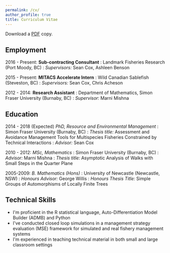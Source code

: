 ```yaml
---
permalink: /cv/
author_profile: true
title: Curriculum Vitae
---
```


Download a [PDF](http://sdnjohnson.com/files/JohnsonCV.pdf) copy.

## Employment

2016 - Present: **Sub-contracting Consultant**
:	Landmark Fisheries Research (Port Moody, BC)
: *Supervisors:* Sean Cox, Ashleen Benson

2015 - Present: **MITACS Accelerate Intern**
:	Wild Canadian Sablefish (Steveston, BC)
: *Supervisors:* Sean Cox, Chris Acheson

2012 - 2014: **Research Assistant**
: Department of Mathematics, Simon Fraser University (Burnaby, BC)
: *Supervisor:* Marni Mishna

## Education

2014 - 2018 (Expected) *PhD, Resource and Environmental Management*
: Simon Fraser University (Burnaby, BC)
: *Thesis title:* Assessment and Avoidance Management Tools for Multispecies Fisheries Constrained by Technical Interactions
:	*Advisor:* Sean Cox

2010 - 2012: *MSc, Mathematics*
:	Simon Fraser University (Burnaby, BC)
: *Advisor:* Marni Mishna
: *Thesis title:* Asymptotic Analysis of Walks with Small Steps in the Quarter Plane

2005-2009: *B. Mathematics (Hons)*
: University of Newcastle (Newcastle, NSW)
: *Honours Advisor:* George Willis
: *Honours Thesis Title:* Simple Groups of Automorphisms of Locally Finite Trees

## Technical Skills

- I'm proficient in the R statistical language, Auto-Differentiation Model Builder (ADMB) and Python
- I've conducted closed loop simulations in a management strategy evaluation (MSE) framework for simulated and real fishery management systems
- I'm experienced in teaching technical material in both small and large classroom settings
